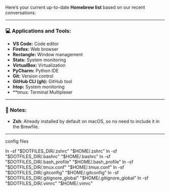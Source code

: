 Here’s your current up-to-date **Homebrew list** based on our recent conversations:

---

### 💻 **Applications and Tools:**

* **VS Code:** Code editor
* **Firefox:** Web browser
* **Rectangle:** Window management
* **Stats:** System monitoring
* **VirtualBox:** Virtualization
* **PyCharm:** Python IDE
* **Git:** Version control
* **GitHub CLI (gh):** GitHub tool
* **htop:** System monitoring
* **tmux: Terminal Multiplexer

---

### 📝 **Notes:**

* **Zsh**: Already installed by default on macOS, so no need to include it in the Brewfile.

---
config files


ln -sf "$DOTFILES_DIR/.zshrc" "$HOME/.zshrc"
ln -sf "$DOTFILES_DIR/.bashrc" "$HOME/.bashrc"
ln -sf "$DOTFILES_DIR/.bash_profile" "$HOME/.bash_profile"
ln -sf "$DOTFILES_DIR/.tmux.conf" "$HOME/.tmux.conf"
ln -sf "$DOTFILES_DIR/.gitconfig" "$HOME/.gitconfig"
ln -sf "$DOTFILES_DIR/.gitignore_global" "$HOME/.gitignore_global"
ln -sf "$DOTFILES_DIR/.vimrc" "$HOME/.vimrc"
